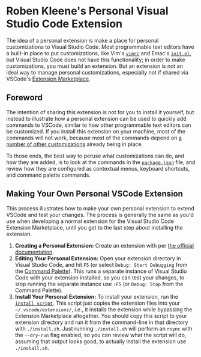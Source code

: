# Roben Kleene's Personal Visual Studio Code Extension

The idea of a personal extension is make a place for personal customizations to Visual Studio Code. Most programmable text editors have a built-in place to put customizations, like Vim's [`vimrc`](https://vim.fandom.com/wiki/Open_vimrc_file) and Emac's [`init.el`](https://www.gnu.org/software/emacs/manual/html_node/emacs/Init-File.html), but Visual Studio Code does not have this functionality; in order to make customizations, you must build an extension. But an extension is not an ideal way to manage personal customizations, especially not if shared via VSCode's [Extension Marketplace](https://marketplace.visualstudio.com/VSCode).

## Foreword

The intention of sharing this extension is not for you to install it yourself, but instead to illustrate how a personal extension can be used to quickly add commands to VSCode, similar to how other programmable text editors can be customized. If you install this extension on your machine, most of the commands will not work, because most of the commands depend on [a number of other customizations](https://github.com/robenkleene/Dotfiles) already being in place. 

To those ends, the best way to peruse what customizations can do, and how they are added, is to look at the commands in the [`package.json`](package.json) file, and review how they are configured as contextual menus, keyboard shortcuts, and command palette commands.

## Making Your Own Personal VSCode Extension

This process illustrates how to make your own personal extension to extend VSCode and test your changes. The process is generally the same as you'd use when developing a normal extension for the Visual Studio Code Extension Marketplace, until you get to the last step about installing the extension.

1. **Creating a Personal Extension:** Create an extension with per [the official documentation](https://code.visualstudio.com/api/get-started/your-first-extension).
2. **Editing Your Personal Extension:** Open your extension directory in Visual Studio Code, and hit `F5` (or select `Debug: Start Debugging` from the [Command Palette](https://code.visualstudio.com/docs/getstarted/userinterface#_command-palette)). This runs a separate instance of Visual Studio Code with your extension installed, so you can test your changes, to stop running the separate instance use `⇧F5` (or `Debug: Stop` from the Command Palette).
3. **Install Your Personal Extension:** To install your extension, run the [`install script`](install.sh). This script just copies the extension files into your `~/.vscode/extensions/`, i.e., it installs the extension while bypassing the Extension Marketplace altogether. You should copy this script to your extension directory and run it from the command-line in that directory with `./install.sh`. Just running `./install.sh` will perform an `rsync` with the `--dry-run` flag enabled, so you can review what the script will do, assuming that output looks good, to actually install the extension use `./install.sh`.